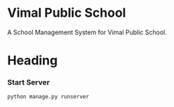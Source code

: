 # Vimal Public School
A School Management System for Vimal Public School.

# Heading
### Start Server
```
python manage.py runserver
```